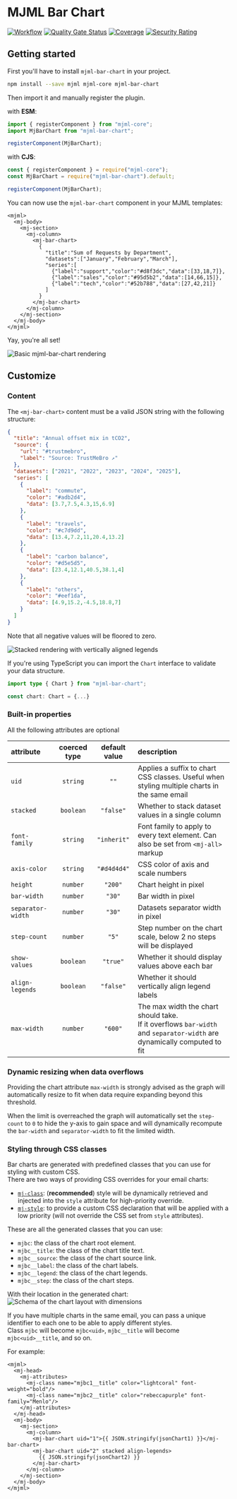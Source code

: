 # MJML Bar Chart
[![Workflow](https://img.shields.io/github/actions/workflow/status/Freezystem/mjml-bar-chart/test.yml?logo=github)](https://github.com/Freezystem/mjml-bar-chart/actions/workflows/test.yml?query=branch%3Amain)
[![Quality Gate Status](https://sonarcloud.io/api/project_badges/measure?project=Freezystem_mjml-bar-chart&metric=alert_status)](https://sonarcloud.io/summary/new_code?id=Freezystem_mjml-bar-chart)
[![Coverage](https://sonarcloud.io/api/project_badges/measure?project=Freezystem_mjml-bar-chart&metric=coverage)](https://sonarcloud.io/summary/new_code?id=Freezystem_mjml-bar-chart)
[![Security Rating](https://sonarcloud.io/api/project_badges/measure?project=Freezystem_mjml-bar-chart&metric=security_rating)](https://sonarcloud.io/summary/new_code?id=Freezystem_mjml-bar-chart)

## Getting started

First you'll have to install `mjml-bar-chart` in your project.

```sh
npm install --save mjml mjml-core mjml-bar-chart
```

Then import it and manually register the plugin.

with **ESM**:

```js
import { registerComponent } from "mjml-core";
import MjBarChart from "mjml-bar-chart";

registerComponent(MjBarChart);
```

with **CJS**:

```js
const { registerComponent } = require("mjml-core");
const MjBarChart = require("mjml-bar-chart").default;

registerComponent(MjBarChart);
```

You can now use the `mjml-bar-chart` component in your MJML templates:

```mjml
<mjml>
  <mj-body>
    <mj-section>
      <mj-column>
        <mj-bar-chart>
          {
            "title":"Sum of Requests by Department",
            "datasets":["January","February","March"],
            "series":[
              {"label":"support","color":"#d8f3dc","data":[33,18,7]},
              {"label":"sales","color":"#95d5b2","data":[14,66,15]},
              {"label":"tech","color":"#52b788","data":[27,42,21]}
            ]
          }
        </mj-bar-chart>
      </mj-column>
    </mj-section>
  </mj-body>
</mjml>
```

Yay, you're all set!

![Basic mjml-bar-chart rendering](https://github.com/user-attachments/assets/a65b4e1c-8780-4df0-aff6-159c332e4b7a)

## Customize

### Content

The `<mj-bar-chart>` content must be a valid JSON string with the following structure:
```json
{
  "title": "Annual offset mix in tCO2",
  "source": {
    "url": "#trustmebro",
    "label": "Source: TrustMeBro ↗"
  },
  "datasets": ["2021", "2022", "2023", "2024", "2025"],
  "series": [
    {
      "label": "commute",
      "color": "#adb2d4",
      "data": [3.7,7.5,4.3,15,6.9]
    },
    {
      "label": "travels",
      "color": "#c7d9dd",
      "data": [13.4,7.2,11,20.4,13.2]
    },
    {
      "label": "carbon balance",
      "color": "#d5e5d5",
      "data": [23.4,12.1,40.5,38.1,4]
    },
    {
      "label": "others",
      "color": "#eef1da",
      "data": [4.9,15.2,-4.5,18.8,7]
    }
  ]
}
```
Note that all negative values will be floored to zero.

![Stacked rendering with vertically aligned legends](https://github.com/user-attachments/assets/fc34d1c8-3608-4b7f-8bf3-233cd7efe277)

If you're using TypeScript you can import the `Chart` interface to validate your data structure.

```ts
import type { Chart } from "mjml-bar-chart";

const chart: Chart = {...}
```

### Built-in properties

All the following attributes are optional

| attribute         | coerced type | default value | description                                                                                                                 |
|:------------------|:------------:|:-------------:|:----------------------------------------------------------------------------------------------------------------------------|
| `uid`             |   `string`   |     `""`      | Applies a suffix to chart CSS classes. Useful when styling multiple charts in the same email                                |
| `stacked`         |  `boolean`   |   `"false"`   | Whether to stack dataset values in a single column                                                                          |
| `font-family`     |   `string`   |  `"inherit"`  | Font family to apply to every text element. Can also be set from `<mj-all>` markup                                          |
| `axis-color`      |   `string`   |  `"#d4d4d4"`  | CSS color of axis and scale numbers                                                                                         |
| `height`          |   `number`   |    `"200"`    | Chart height in pixel                                                                                                       |
| `bar-width`       |   `number`   |    `"30"`     | Bar width in pixel                                                                                                          |
| `separator-width` |   `number`   |    `"30"`     | Datasets separator width in pixel                                                                                           |
| `step-count`      |   `number`   |     `"5"`     | Step number on the chart scale, below 2 no steps will be displayed                                                          |
| `show-values`     |  `boolean`   |   `"true"`    | Whether it should display values above each bar                                                                             |
| `align-legends`   |  `boolean`   |   `"false"`   | Whether it should vertically align legend labels                                                                            |
| `max-width`       |   `number`   |    `"600"`    | The max width the chart should take. <br/>If it overflows `bar-width` and `separator-width` are dynamically computed to fit |

### Dynamic resizing when data overflows

Providing the chart attribute `max-width` is strongly advised as the graph will automatically resize to fit when data 
require expanding beyond this threshold.  
  
When the limit is overreached the graph will automatically set the `step-count` to `0` to hide the y-axis to gain space 
and will dynamically recompute the `bar-width` and `separator-width` to fit the limited width.

### Styling through CSS classes

Bar charts are generated with predefined classes that you can use for styling with custom CSS.  
There are two ways of providing CSS overrides for your email charts:
 - [`mj-class`](https://documentation.mjml.io/#mj-attributes): (**recommended**) style will be dynamically retrieved and injected into the `style` attribute for high-priority override.
 - [`mj-style`](https://documentation.mjml.io/#mj-style): to provide a custom CSS declaration that will be applied with a low priority (will not override the CSS set from `style` attributes).

These are all the generated classes that you can use:
 - `mjbc`: the class of the chart root element.
 - `mjbc__title`: the class of the chart title text.
 - `mjbc__source`: the class of the chart source link.
 - `mjbc__label`: the class of the chart labels.
 - `mjbc__legend`: the class of the chart legends.
 - `mjbc__step`: the class of the chart steps.

With their location in the generated chart:
![Schema of the chart layout with dimensions](https://github.com/user-attachments/assets/cfaa6ffa-3de4-435b-93b0-6c0b663a6c9b)

If you have multiple charts in the same email, you can pass a unique identifier to each one to be able to apply different styles.  
Class `mjbc` will become `mjbc<uid>`, `mjbc__title` will become `mjbc<uid>__title`, and so on.

For example:
```mjml
<mjml>
  <mj-head>
    <mj-attributes>
      <mj-class name="mjbc1__title" color="lightcoral" font-weight="bold"/>
      <mj-class name="mjbc2__title" color="rebeccapurple" font-family="Menlo"/>
    </mj-attributes>
  </mj-head>
  <mj-body>
    <mj-section>
      <mj-column>
        <mj-bar-chart uid="1">{{ JSON.stringify(jsonChart1) }}</mj-bar-chart>
        <mj-bar-chart uid="2" stacked align-legends>
          {{ JSON.stringify(jsonChart2) }}
        </mj-bar-chart>
      </mj-column>
    </mj-section>
  </mj-body>
</mjml>
```
